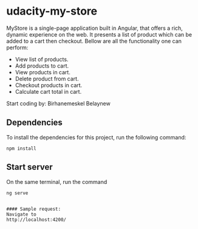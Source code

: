 # udacity-my-store
MyStore is a single-page application built in Angular, that offers a rich, dynamic experience on the web. It presents a list of product which can be added to a cart then checkout. Bellow are all the functionality one can perform:  
- View list of products.
- Add products to cart.
- View products in cart.
- Delete product from cart.
- Checkout products in cart.
- Calculate cart total in cart.

Start coding by: Birhanemeskel Belaynew

## Dependencies 

To install the dependencies for this project, run the following command: 
```
npm install
```

## Start server
On the same terminal, run the command
   ```
ng serve
     

#### Sample request:
Navigate to 
http://localhost:4200/